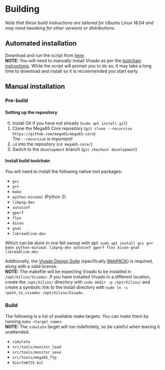 # Building
*Note that these build instructions are tailored for Ubuntu Linux 18.04 and may
need tweaking for other versions or distributions.*

## Automated installation
Download and run the script from [here](https://gist.githubusercontent.com/thomotron/b15ac0f15175aec9bd1cc1127f73f726/raw/b4dccea422fbd28d0b06af41db81b0c5f8ce51ea/mega65-autobuild.sh).  
**NOTE:** You will need to manually install Vivado as per the [toolchain instructions](#install-build-toolchain). While the script will prompt you to do so, it may take a long time to download and install so it is recommended you start early.

## Manual installation
### Pre-build
#### Setting up the repository
0. Install Git if you have not already (`sudo apt install git`)
1. Clone the Mega65 Core repository (`git clone --recursive https://github.com/mega65/mega65-core`)  
   *The `--recursive` is important!*
2. `cd` into the repository (`cd mega65-core/`)
3. Switch to the `development` branch (`git checkout development`)

#### Install build toolchain
You will need to install the following native tool packages:
- `gcc`
- `g++`
- `make`
- `python-minimal` (Python 2)
- `libpng-dev`
- `autoconf`
- `gperf`
- `flex`
- `bison`
- `gnat`
- `libreadline-dev`

Which can be done in one fell swoop with apt: `sudo apt install gcc g++ make python-minimal libpng-dev autoconf gperf flex bison gnat libreadline-dev`

Additionally, the [Vivado Design Suite](https://www.xilinx.com/support/download.html) (specifically [WebPACK](https://www.xilinx.com/member/forms/download/xef-vivado.html?filename=Xilinx_Vivado_SDK_Web_2018.3_1207_2324_Lin64.bin)) is required, along with a valid license.  
**NOTE:** The makefile will be expecting Vivado to be installed in `/opt/Xilinx/Vivado/`. If you have installed Vivado in a different location, create the `/opt/Xilinx/` directory with `sudo mkdir -p /opt/Xilinx/` and create a symbolic link to the install directory with `sudo ln -s <path_to_vivado> /opt/Xilinx/Vivado`.

### Build
The following is a list of available make targets. You can make them by running `make <target_name>`.  
**NOTE:** The `simulate` target will run indefinitely, so be careful when leaving it unattended.
- `simulate`
- `src/tools/monitor_load`
- `src/tools/monitor_save`
- `src/tools/mega65_ftp`
- `bin/te0725.bit`

